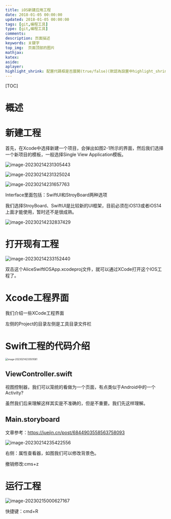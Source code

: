 ```yaml
---
title: iOS新建应用工程
date: 2018-01-05 00:00:00
updated: 2018-01-05 00:00:00
tags: [git,编程工具]
type: [git,编程工具]
comments:
description: 页面描述
keywords: 关键字
top_img:  页面顶部的图片
mathjax:
katex:
aside:
aplayer:
highlight_shrink: 配置代碼框是否展開(true/false)(默認為設置中highlight_shrink的配置)
---
```


[TOC]

# 概述

# 新建工程

首先，在Xcode中选择新建一个项目，会弹出如图2-1所示的界面，然后我们选择一个新项目的模板，一般选择Single View Application模板。







![image-20230214231305443](./images/02.iOS%E6%96%B0%E5%BB%BA%E5%BA%94%E7%94%A8%E5%B7%A5%E7%A8%8B/image-20230214231305443.png)





![image-20230214231325024](./images/02.iOS%E6%96%B0%E5%BB%BA%E5%BA%94%E7%94%A8%E5%B7%A5%E7%A8%8B/image-20230214231325024.png)







![image-20230214231657763](./images/02.iOS%E6%96%B0%E5%BB%BA%E5%BA%94%E7%94%A8%E5%B7%A5%E7%A8%8B/image-20230214231657763.png)



Interface里面包括：SwiftUI和StroyBoard两种选项

我们选择StroyBoard、SwiftUI是比较新的UI框架，目前必须在iOS13或者iOS14上面才能使用，暂时还不是很成熟。





![image-20230214232837429](./images/02.iOS%E6%96%B0%E5%BB%BA%E5%BA%94%E7%94%A8%E5%B7%A5%E7%A8%8B/image-20230214232837429.png)





# 打开现有工程

![image-20230214233152440](./images/02.iOS%E6%96%B0%E5%BB%BA%E5%BA%94%E7%94%A8%E5%B7%A5%E7%A8%8B/image-20230214233152440.png)

双击这个AliceSwiftIOSApp.xcodeproj文件，就可以通过XCode打开这个IOS工程了。





# Xcode工程界面

我们介绍一些XCode工程界面



左侧的Project的目录左侧是工具目录文件栏







# Swift工程的代码介绍

<img src="./images/02.iOS%E6%96%B0%E5%BB%BA%E5%BA%94%E7%94%A8%E5%B7%A5%E7%A8%8B/image-20230214233501061.png" alt="image-20230214233501061" style="zoom:50%;" />





## ViewController.swift

视图控制器，我们可以笼统的看做为一个页面，有点类似于Android中的一个Activity?

虽然我们后来理解这样其实是不准确的，但是不重要。我们先这样理解。







## Main.storyboard

文章参考：https://juejin.cn/post/6844903558563758093

![image-20230214235422556](./images/02.iOS%E6%96%B0%E5%BB%BA%E5%BA%94%E7%94%A8%E5%B7%A5%E7%A8%8B/image-20230214235422556.png)





右侧：属性查看器，如图我们可以修改背景色。





撤销修改:cms+z







# 运行工程

![image-20230215000627167](./images/02.iOS%E6%96%B0%E5%BB%BA%E5%BA%94%E7%94%A8%E5%B7%A5%E7%A8%8B/image-20230215000627167.png)

快捷键：cmd+R
